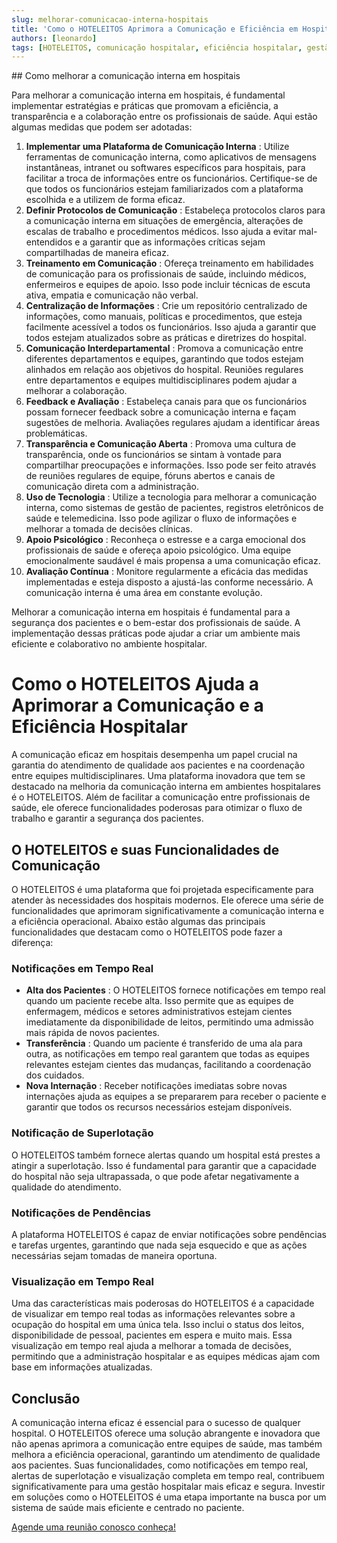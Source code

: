 ```yaml
---
slug: melhorar-comunicacao-interna-hospitais
title: 'Como o HOTELEITOS Aprimora a Comunicação e Eficiência em Hospitais' 
authors: [leonardo]
tags: [HOTELEITOS, comunicação hospitalar, eficiência hospitalar, gestão hospitalar]
---
```

<head>
  <script type="text/javascript" async src="https://d335luupugsy2.cloudfront.net/js/loader-scripts/9313c8fa-9729-4f09-a957-8ac656cf95d3-loader.js" ></script>
</head>
## Como melhorar a comunicação interna em hospitais

Para melhorar a comunicação interna em hospitais, é fundamental implementar estratégias e práticas que promovam a eficiência, a transparência e a colaboração entre os profissionais de saúde. Aqui estão algumas medidas que podem ser adotadas:

1. **Implementar uma Plataforma de Comunicação Interna** : Utilize ferramentas de comunicação interna, como aplicativos de mensagens instantâneas, intranet ou softwares específicos para hospitais, para facilitar a troca de informações entre os funcionários. Certifique-se de que todos os funcionários estejam familiarizados com a plataforma escolhida e a utilizem de forma eficaz.
2. **Definir Protocolos de Comunicação** : Estabeleça protocolos claros para a comunicação interna em situações de emergência, alterações de escalas de trabalho e procedimentos médicos. Isso ajuda a evitar mal-entendidos e a garantir que as informações críticas sejam compartilhadas de maneira eficaz.
3. **Treinamento em Comunicação** : Ofereça treinamento em habilidades de comunicação para os profissionais de saúde, incluindo médicos, enfermeiros e equipes de apoio. Isso pode incluir técnicas de escuta ativa, empatia e comunicação não verbal.
4. **Centralização de Informações** : Crie um repositório centralizado de informações, como manuais, políticas e procedimentos, que esteja facilmente acessível a todos os funcionários. Isso ajuda a garantir que todos estejam atualizados sobre as práticas e diretrizes do hospital.
5. **Comunicação Interdepartamental** : Promova a comunicação entre diferentes departamentos e equipes, garantindo que todos estejam alinhados em relação aos objetivos do hospital. Reuniões regulares entre departamentos e equipes multidisciplinares podem ajudar a melhorar a colaboração.
6. **Feedback e Avaliação** : Estabeleça canais para que os funcionários possam fornecer feedback sobre a comunicação interna e façam sugestões de melhoria. Avaliações regulares ajudam a identificar áreas problemáticas.
7. **Transparência e Comunicação Aberta** : Promova uma cultura de transparência, onde os funcionários se sintam à vontade para compartilhar preocupações e informações. Isso pode ser feito através de reuniões regulares de equipe, fóruns abertos e canais de comunicação direta com a administração.
8. **Uso de Tecnologia** : Utilize a tecnologia para melhorar a comunicação interna, como sistemas de gestão de pacientes, registros eletrônicos de saúde e telemedicina. Isso pode agilizar o fluxo de informações e melhorar a tomada de decisões clínicas.
9. **Apoio Psicológico** : Reconheça o estresse e a carga emocional dos profissionais de saúde e ofereça apoio psicológico. Uma equipe emocionalmente saudável é mais propensa a uma comunicação eficaz.
10. **Avaliação Contínua** : Monitore regularmente a eficácia das medidas implementadas e esteja disposto a ajustá-las conforme necessário. A comunicação interna é uma área em constante evolução.

Melhorar a comunicação interna em hospitais é fundamental para a segurança dos pacientes e o bem-estar dos profissionais de saúde. A implementação dessas práticas pode ajudar a criar um ambiente mais eficiente e colaborativo no ambiente hospitalar.

# Como o HOTELEITOS Ajuda a Aprimorar a Comunicação e a Eficiência Hospitalar

A comunicação eficaz em hospitais desempenha um papel crucial na garantia do atendimento de qualidade aos pacientes e na coordenação entre equipes multidisciplinares. Uma plataforma inovadora que tem se destacado na melhoria da comunicação interna em ambientes hospitalares é o HOTELEITOS. Além de facilitar a comunicação entre profissionais de saúde, ele oferece funcionalidades poderosas para otimizar o fluxo de trabalho e garantir a segurança dos pacientes.

## O HOTELEITOS e suas Funcionalidades de Comunicação

O HOTELEITOS é uma plataforma que foi projetada especificamente para atender às necessidades dos hospitais modernos. Ele oferece uma série de funcionalidades que aprimoram significativamente a comunicação interna e a eficiência operacional. Abaixo estão algumas das principais funcionalidades que destacam como o HOTELEITOS pode fazer a diferença:

### Notificações em Tempo Real

* **Alta dos Pacientes** : O HOTELEITOS fornece notificações em tempo real quando um paciente recebe alta. Isso permite que as equipes de enfermagem, médicos e setores administrativos estejam cientes imediatamente da disponibilidade de leitos, permitindo uma admissão mais rápida de novos pacientes.
* **Transferência** : Quando um paciente é transferido de uma ala para outra, as notificações em tempo real garantem que todas as equipes relevantes estejam cientes das mudanças, facilitando a coordenação dos cuidados.
* **Nova Internação** : Receber notificações imediatas sobre novas internações ajuda as equipes a se prepararem para receber o paciente e garantir que todos os recursos necessários estejam disponíveis.

### Notificação de Superlotação

O HOTELEITOS também fornece alertas quando um hospital está prestes a atingir a superlotação. Isso é fundamental para garantir que a capacidade do hospital não seja ultrapassada, o que pode afetar negativamente a qualidade do atendimento.

### Notificações de Pendências

A plataforma HOTELEITOS é capaz de enviar notificações sobre pendências e tarefas urgentes, garantindo que nada seja esquecido e que as ações necessárias sejam tomadas de maneira oportuna.

### Visualização em Tempo Real

Uma das características mais poderosas do HOTELEITOS é a capacidade de visualizar em tempo real todas as informações relevantes sobre a ocupação do hospital em uma única tela. Isso inclui o status dos leitos, disponibilidade de pessoal, pacientes em espera e muito mais. Essa visualização em tempo real ajuda a melhorar a tomada de decisões, permitindo que a administração hospitalar e as equipes médicas ajam com base em informações atualizadas.

## Conclusão

A comunicação interna eficaz é essencial para o sucesso de qualquer hospital. O HOTELEITOS oferece uma solução abrangente e inovadora que não apenas aprimora a comunicação entre equipes de saúde, mas também melhora a eficiência operacional, garantindo um atendimento de qualidade aos pacientes. Suas funcionalidades, como notificações em tempo real, alertas de superlotação e visualização completa em tempo real, contribuem significativamente para uma gestão hospitalar mais eficaz e segura. Investir em soluções como o HOTELEITOS é uma etapa importante na busca por um sistema de saúde mais eficiente e centrado no paciente.

[Agende uma reunião conosco conheça!](https://outlook.office365.com/owa/calendar/NymeriaDesenvolvimentodeSistemas1@nymeriasoft.com.br/bookings/s/B_of3EnjTUaOelybD6zurg2 "Agendar reunião gratuita")
